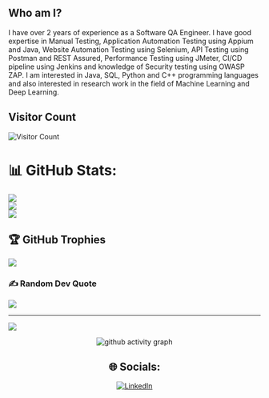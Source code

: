## Who am I?
I have over 2 years of experience as a Software QA Engineer. I have good expertise in Manual Testing, Application Automation Testing using Appium and Java, Website Automation Testing using Selenium, API Testing using Postman and REST Assured, Performance Testing using JMeter, CI/CD pipeline using Jenkins and knowledge of Security testing using OWASP ZAP.
I am interested in Java, SQL, Python and C++ programming languages and also interested in research work in the field of Machine Learning and Deep Learning.

<!--
**SagorKumarSaha/SagorKumarSaha** is a ✨ _special_ ✨ repository because its `README.md` (this file) appears on your GitHub profile.

Here are some ideas to get you started:

- 🔭 I’m currently working on ...
- 🌱 I’m currently learning ...
- 👯 I’m looking to collaborate on ...
- 🤔 I’m looking for help with ...
- 💬 Ask me about ...
- 📫 How to reach me: ...
- 😄 Pronouns: ...
- ⚡ Fun fact: ...
-->
## Visitor Count
![Visitor Count](https://komarev.com/ghpvc/?username=SagorKumarSaha)

# 📊 GitHub Stats:
![](https://github-readme-stats.vercel.app/api?username=SagorKumarSaha&theme=gotham&hide_border=false&include_all_commits=false&count_private=false)<br/>
![](https://github-readme-streak-stats.herokuapp.com/?user=SagorKumarSaha&theme=gotham&hide_border=false)<br/>
![](https://github-readme-stats.vercel.app/api/top-langs/?username=SagorKumarSaha&theme=gotham&hide_border=false&include_all_commits=false&count_private=false&layout=compact)

## 🏆 GitHub Trophies
![](https://github-profile-trophy.vercel.app/?username=SagorKumarSaha&theme=dracula&no-frame=true&no-bg=false&margin-w=4)

### ✍️ Random Dev Quote
![](https://quotes-github-readme.vercel.app/api?type=horizontal&theme=radical)

---
[![](https://visitcount.itsvg.in/api?id=SagorKumarSaha&icon=0&color=0)](https://visitcount.itsvg.in)

<!-- Proudly created with GPRM ( https://gprm.itsvg.in ) -->
 
 <div align="center">
     
     
![github activity graph](https://activity-graph.herokuapp.com/graph?username=SagorKumarSaha&theme=dracula&layout=compact&title_color=FF69B4&hide_border=true&area=true)
</div>
 
<div align="center">

## 🌐 Socials:
[![LinkedIn](https://img.shields.io/badge/LinkedIn-%230077B5.svg?logo=linkedin&logoColor=white)](https://www.linkedin.com/in/sagor-saha-shuvro-3219421b9/)
